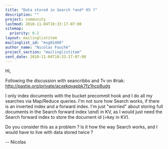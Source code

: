 ```yaml
---
title: "Data stored in Search *and* KV ?"
description: ""
project: community
lastmod: 2010-11-04T10:33:17-07:00
sitemap:
  priority: 0.2
layout: mailinglistitem
mailinglist_id: "msg01460"
author_name: "Nicolas Fouché"
project_section: "mailinglistitem"
sent_date: 2010-11-04T10:33:17-07:00
---
```



Hi,

Following the discussion with seancribbs and Tv on #riak:
http://pastie.org/private/acxekqyapbk7fz1hcp8udg

I only index documents with the bucket precommit hook and I do all my
searches via Map/Reduce queries.
I'm not sure how Search works, if there is an inverted index and a
forward index. I'm just "worried" about storing full documents in the
Search forward index \\*and\\* in KV, as I would just need the Search
forward index to store the document id (=key in KV).

Do you consider this as a problem ? Is it how the way Search works,
and I would have to live with data stored twice ?

-- Nicolas

